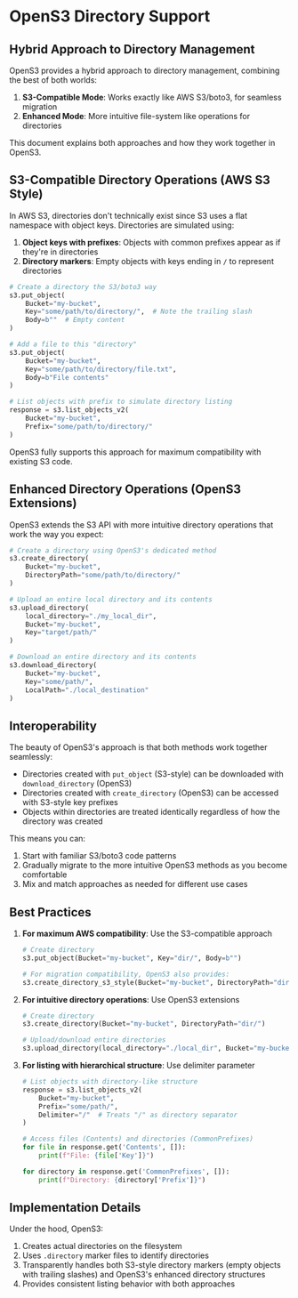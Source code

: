 # OpenS3 Directory Support

## Hybrid Approach to Directory Management

OpenS3 provides a hybrid approach to directory management, combining the best of both worlds:

1. **S3-Compatible Mode**: Works exactly like AWS S3/boto3, for seamless migration
2. **Enhanced Mode**: More intuitive file-system like operations for directories

This document explains both approaches and how they work together in OpenS3.

## S3-Compatible Directory Operations (AWS S3 Style)

In AWS S3, directories don't technically exist since S3 uses a flat namespace with object keys. 
Directories are simulated using:

1. **Object keys with prefixes**: Objects with common prefixes appear as if they're in directories
2. **Directory markers**: Empty objects with keys ending in `/` to represent directories

```python
# Create a directory the S3/boto3 way
s3.put_object(
    Bucket="my-bucket",
    Key="some/path/to/directory/",  # Note the trailing slash
    Body=b""  # Empty content
)

# Add a file to this "directory"
s3.put_object(
    Bucket="my-bucket",
    Key="some/path/to/directory/file.txt",
    Body=b"File contents"
)

# List objects with prefix to simulate directory listing
response = s3.list_objects_v2(
    Bucket="my-bucket",
    Prefix="some/path/to/directory/"
)
```

OpenS3 fully supports this approach for maximum compatibility with existing S3 code.

## Enhanced Directory Operations (OpenS3 Extensions)

OpenS3 extends the S3 API with more intuitive directory operations that work the way you expect:

```python
# Create a directory using OpenS3's dedicated method
s3.create_directory(
    Bucket="my-bucket",
    DirectoryPath="some/path/to/directory/"
)

# Upload an entire local directory and its contents
s3.upload_directory(
    local_directory="./my_local_dir",
    Bucket="my-bucket", 
    Key="target/path/"
)

# Download an entire directory and its contents
s3.download_directory(
    Bucket="my-bucket",
    Key="some/path/",
    LocalPath="./local_destination"
)
```

## Interoperability

The beauty of OpenS3's approach is that both methods work together seamlessly:

- Directories created with `put_object` (S3-style) can be downloaded with `download_directory` (OpenS3)
- Directories created with `create_directory` (OpenS3) can be accessed with S3-style key prefixes
- Objects within directories are treated identically regardless of how the directory was created

This means you can:

1. Start with familiar S3/boto3 code patterns
2. Gradually migrate to the more intuitive OpenS3 methods as you become comfortable
3. Mix and match approaches as needed for different use cases

## Best Practices

1. **For maximum AWS compatibility**: Use the S3-compatible approach
   ```python
   # Create directory
   s3.put_object(Bucket="my-bucket", Key="dir/", Body=b"")
   
   # For migration compatibility, OpenS3 also provides:
   s3.create_directory_s3_style(Bucket="my-bucket", DirectoryPath="dir/")
   ```

2. **For intuitive directory operations**: Use OpenS3 extensions
   ```python
   # Create directory
   s3.create_directory(Bucket="my-bucket", DirectoryPath="dir/")
   
   # Upload/download entire directories
   s3.upload_directory(local_directory="./local_dir", Bucket="my-bucket", Key="remote_dir/")
   ```

3. **For listing with hierarchical structure**: Use delimiter parameter
   ```python
   # List objects with directory-like structure
   response = s3.list_objects_v2(
       Bucket="my-bucket",
       Prefix="some/path/",
       Delimiter="/"  # Treats "/" as directory separator
   )
   
   # Access files (Contents) and directories (CommonPrefixes)
   for file in response.get('Contents', []):
       print(f"File: {file['Key']}")
   
   for directory in response.get('CommonPrefixes', []):
       print(f"Directory: {directory['Prefix']}")
   ```

## Implementation Details

Under the hood, OpenS3:

1. Creates actual directories on the filesystem
2. Uses `.directory` marker files to identify directories
3. Transparently handles both S3-style directory markers (empty objects with trailing slashes) and OpenS3's enhanced directory structures
4. Provides consistent listing behavior with both approaches
